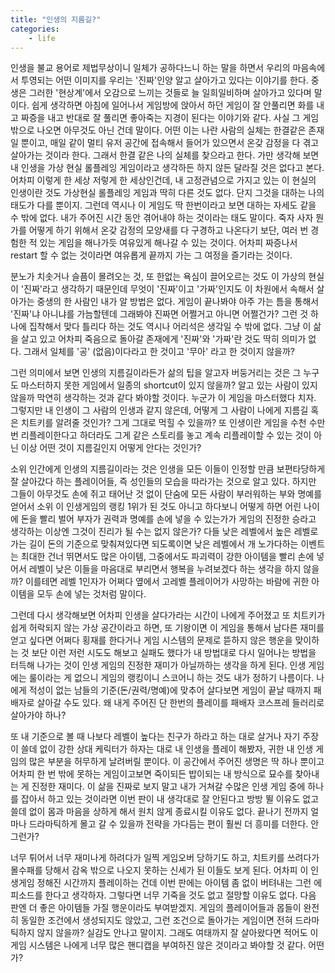 ```yaml
---
title: "인생의 지름길?"
categories:
    - life
---
```


인생을 불교 용어로 제법무상이니 일체가 공하다느니 하는 말을 하면서 우리의 마음속에서 투영되는 어떤 이미지를 우리는 '진짜'인양 알고 살아가고 있다는 이야기를 한다. 중생은 그러한 '현상계'에서 오감으로 느끼는 것들로 늘 일희일비하며 살아가고 있다며 말이다. 쉽게 생각하면 아침에 일어나서 게임방에 앉아서 하던 게임이 잘 안풀리면 화를 내고 짜증을 내고 반대로 잘 풀리면 좋아죽는 지경이 된다는 이야기와 같다. 사실 그 게임밖으로 나오면 아무것도 아닌 건데 말이다. 어떤 이는 나란 사람의 실체는 한결같은 존재일 뿐이고, 매일 같이 멀티 유저 공간에 접속해서 들어가 있으면서 온갖 감정을 다 겪고 살아가는 것이라 한다. 그래서 한결 같은 나의 실체를 찾으라고 한다. 가만 생각해 보면 내 인생을 가상 현실 롤플레잉 게임이라고 생각하든 하지 않든 달라질 것은 없다고 본다. 어차피 이렇게 한 세상 저렇게 한 세상인건데, 내 고정관념으로 가지고 있는 이 현실의 인생이란 것도 가상현실 롤플레잉 게임과 딱히 다른 것도 없다. 단지 그것을 대하는 나의 태도가 다를 뿐이지. 그런데 역시나 이 게임도 딱 한번이라고 보면 대하는 자세도 같을 수 밖에 없다. 내가 주어진 시간 동안 겪어내야 하는 것이라는 태도 말이다. 죽자 사자 뭔가를 어떻게 하기 위해서 온갖 감정의 모양새를 다 구경하고 나온다기 보단, 여러 번 경험한 적 있는 게임을 해나가듯 여유있게 해나갈 수 있는 것이다. 어차피 짜증나서 restart 할 수 없는 것이라면 여유롭게 끝까지 가는 그 여정을 즐기라는 것이다. 

분노가 치솟거나 슬픔이 몰려오는 것, 또 한없는 욕심이 끌어오르는 것도 이 가상의 현실이 '진짜'라고 생각하기 때문인데 무엇이 '진짜'이고 '가짜'인지도 이 차원에서 속해서 살아가는 중생의 한 사람인 내가 알 방법은 없다. 게임이 끝나봐야 아주 가는 틈을 통해서 '진짜'냐 아니냐를 가늠할텐데 그래봐야 진짜면 어쩔거고 아니면 어쩔건가? 그런 것 하나에 집착해서 맞다 틀리다 하는 것도 역시나 어리석은 생각일 수 밖에 없다. 그냥 이 삶을 살고 있고 어차피 죽음으로 돌아갈 존재에게 '진짜'와 '가짜'란 것도 딱히 의미가 없다. 그래서 일체를 '공' (없음)이다라고 한 것이고 '무아' 라고 한 것이지 않을까?

그런 의미에서 보면 인생의 지름길이라든가 삶의 팁을 알고자 버둥거리는 것은 그 누구도 마스터하지 못한 게임에서 일종의 shortcut이 있지 않을까? 알고 있는 사람이 있지 않을까 막연히 생각하는 것과 같다 봐야할 것이다. 누군가 이 게임을 마스터했다 치자. 그렇지만 내 인생이 그 사람의 인생과 같지 않은데, 어떻게 그 사람이 나에게 지름길 혹은 치트키를 알려줄 것인가? 그게 그대로 먹힐 수 있을까? 또 인생이란 게임을 수천 수만번 리플레이한다고 하더라도 그게 같은 스토리를 놓고 계속 리플레이할 수 있는 것이 아닌 이상 어떤 것이 지름길인지 어떻게 안다는 것인가? 

소위 인간에게 인생의 지름길이라는 것은 인생을 모든 이들이 인정할 만큼 보편타당하게 잘 살아갔다 하는 플레이어들, 즉 성인들의 모습을 따라가는 것으로 알고 있다. 하지만 그들이 아무것도 손에 쥐고 태어난 것 없이 단숨에 모든 사람이 부러워하는 부와 명예를 얻어서 소위 이 인생게임의 랭킹 1위가 된 것도 아니고 하다보니 어떻게 하면 어린 나이에 돈을 빨리 벌어 부자가 권력과 명예를 손에 넣을 수 있는가가 게임의 진정한 승라고 생각하는 이상엔 그것이 진리가 될 수는 없지 않은가? 다들 낮은 레벨에서 높은 레벨로 가는 길이 돈의 기준으로 맞춰져있다면 되도록이면 낮은 레벨에서 개 노가다하는 이벤트는 최대한 건너 뛰면서도 많은 아이템, 그중에서도 파괴력이 강한 아이템을 빨리 손에 넣어서 레벨이 낮은 이들을 마음대로 부리면서 행복을 누려보겠다 하는 생각을 하지 않을까? 이를테면 레벨 1인자가 어쩌다 옆에서 고레벨 플레이어가 사망하는 바람에 귀한 아이템을 모두 손에 넣는 것처럼 말이다.

그런데 다시 생각해보면 어차피 인생을 살다가라는 시간이 나에게 주어졌고 또 치트키가 쉽게 허락되지 않는 가상 공간이라고 하면, 또 기왕이면 이 게임을 통해서 남다른 재미를 얻고 싶다면 어쩌다 횡재를 한다거나 게임 시스템의 문제로 뜯하지 않은 행운을 맞이하는 것 보단 이런 저런 시도도 해보고 실패도 했다가 내 방법대로 다시 일어나는 방법을 터득해 나가는 것이 인생 게임의 진정한 재미가 아닐까하는 생각을 하게 된다. 인생 게임에는 룰이라는 게 없으니 게임의 랭킹이니 스코어니 하는 것도 내가 정하기 나름이다. 나에게 적성이 없는 남들의 기준(돈/권력/명예)에 맞추어 살다보면 게임이 끝날 때까지 패배자로 살아갈 수도 있다. 왜 내게 주어진 단 한번의 플레이를 패배자 코스프레 들러리로 살아가야 하나?

또 내 기준으로 볼 때 나보다 레벨이 높다는 친구가 하라고 하는 대로 살거나 자기 주장이 쓸데 없이 강한 상대 케릭터가 하자는 대로 내 인생을 플레이 해봤자, 귀한 내 인생 게임의 많은 부분을 허무하게 날려버릴 뿐이다. 이 공간에서 주어진 생명은 딱 하나 뿐이고 어차피 한 번 밖에 못하는 게임이고보면 죽이되든 밥이되는 내 방식으로 묘수를 찾아내는 게 진정한 재미다. 이 삶을 진짜로 보지 말고 내가 거쳐갈 수많은 인생 게임 중에 하나를 잡아서 하고 있는 것이라면 이번 판이 내 생각대로 잘 안된다고 방방 뛸 이유도 없고 쓸데 없이 몸과 마음을 상하게 해서 원치 않게 종료시킬 이유도 없다. 끝나기 전까지 얼마나 드라마틱하게 몰고 갈 수 있을까 전략을 가다듬는 편이 훨씬 더 흥미를 더한다. 안 그런가?

너무 튀어서 너무 재미나게 하려다가 일찍 게임오버 당하기도 하고, 치트키를 쓰려다가 몰수패를 당해서 감옥 밖으로 나오지 못하는 신세가 된 이들도 보게 된다. 어차피 이 인생게임 정해진 시간까지 플레이하는 건데 이번 판에는 아이템 좀 없이 버텨내는 그런 에피소드를 한다고 생각하자. 그렇다면 너무 기죽을 것도 없고 절망할 이유도 없다. 다음 판엔 더 좋은 아이템들 가질 행운이라도 부여받겠지. 게임의 플레이어들과 몹들이 완전히 동일한 조건에서 생성되지도 않았고, 그런 조건으로 돌아가는 게임이면 전혀 드라마틱하지 않지 않을까? 실감도 안나고 말이지. 그래도 여태까지 잘 살아왔다면 적어도 이 게임 시스템은 나에게 너무 많은 핸디캡을 부여하진 않은 것이라고 봐야할 것 같다. 어떤가?